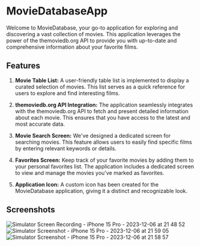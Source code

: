 # MovieDatabaseApp

Welcome to MovieDatabase, your go-to application for exploring and discovering a vast collection of movies. This application leverages the power of the themoviedb.org API to provide you with up-to-date and comprehensive information about your favorite films.

## Features

1. **Movie Table List:** A user-friendly table list is implemented to display a curated selection of movies. This list serves as a quick reference for users to explore and find interesting films.

2. **themoviedb.org API Integration:** The application seamlessly integrates with the themoviedb.org API to fetch and present detailed information about each movie. This ensures that you have access to the latest and most accurate data.

3. **Movie Search Screen:** We've designed a dedicated screen for searching movies. This feature allows users to easily find specific films by entering relevant keywords or details.

4. **Favorites Screen:** Keep track of your favorite movies by adding them to your personal favorites list. The application includes a dedicated screen to view and manage the movies you've marked as favorites.

5. **Application Icon:** A custom icon has been created for the MovieDatabase application, giving it a distinct and recognizable look.

## Screenshots

![Simulator Screen Recording - iPhone 15 Pro - 2023-12-06 at 21 48 52](https://github.com/StasyaOmak/Test_Code-Storybord/assets/127408467/bb2422e1-1da9-4df6-b82f-3e805252b78f) ![Simulator Screenshot - iPhone 15 Pro - 2023-12-06 at 21 59 05](https://github.com/StasyaOmak/Test_Code-Storybord/assets/127408467/f02211a3-b7be-471d-94c6-3bbcc2fe0260)
![Simulator Screenshot - iPhone 15 Pro - 2023-12-06 at 21 58 57](https://github.com/StasyaOmak/Test_Code-Storybord/assets/127408467/643bf477-4e78-460f-bc60-75692c8580fe)
